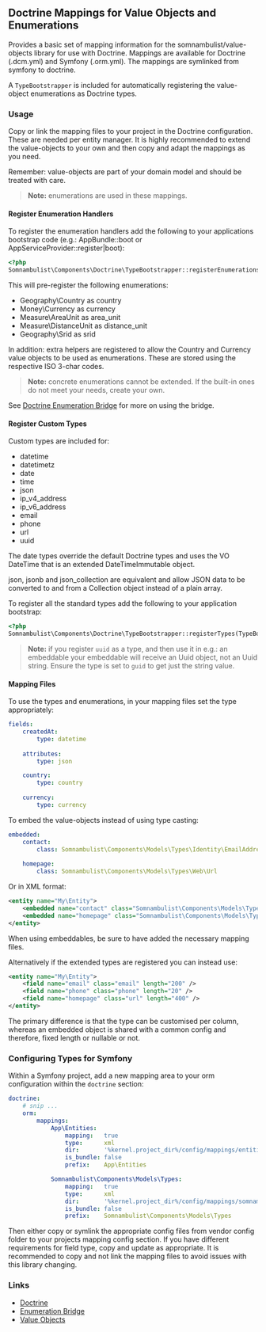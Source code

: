 ## Doctrine Mappings for Value Objects and Enumerations

Provides a basic set of mapping information for the somnambulist/value-objects library for
use with Doctrine. Mappings are available for Doctrine (.dcm.yml) and Symfony (.orm.yml).
The mappings are symlinked from symfony to doctrine.

A `TypeBootstrapper` is included for automatically registering the value-object enumerations
as Doctrine types.

### Usage

Copy or link the mapping files to your project in the Doctrine configuration. These are
needed per entity manager. It is highly recommended to extend the value-objects to your
own and then copy and adapt the mappings as you need.

Remember: value-objects are part of your domain model and should be treated with care.

> __Note:__ enumerations are used in these mappings.

#### Register Enumeration Handlers

To register the enumeration handlers add the following to your applications bootstrap
code (e.g.: AppBundle::boot or AppServiceProvider::register|boot):

```php
<?php
Somnambulist\Components\Doctrine\TypeBootstrapper::registerEnumerations();
```

This will pre-register the following enumerations:

 * Geography\Country as country
 * Money\Currency as currency
 * Measure\AreaUnit as area_unit
 * Measure\DistanceUnit as distance_unit
 * Geography\Srid as srid
 
In addition: extra helpers are registered to allow the Country and Currency value objects
to be used as enumerations. These are stored using the respective ISO 3-char codes.

> __Note:__ concrete enumerations cannot be extended. If the built-in ones do not meet your
needs, create your own.

See [Doctrine Enumeration Bridge](./doctrine-enum-bridge.md) for more on using the bridge.

#### Register Custom Types

Custom types are included for:

 * datetime
 * datetimetz
 * date
 * time
 * json
 * ip_v4_address
 * ip_v6_address
 * email
 * phone
 * url
 * uuid

The date types override the default Doctrine types and uses the VO DateTime that is an
extended DateTimeImmutable object.

json, jsonb and json_collection are equivalent and allow JSON data to be converted to and
from a Collection object instead of a plain array.

To register all the standard types add the following to your application bootstrap:

```php
<?php
Somnambulist\Components\Doctrine\TypeBootstrapper::registerTypes(TypeBootstrapper::$types);
```

> __Note:__ if you register `uuid` as a type, and then use it in e.g.: an embeddable your
> embeddable will receive an Uuid object, not an Uuid string. Ensure the type is set to `guid`
> to get just the string value.

#### Mapping Files

To use the types and enumerations, in your mapping files set the type appropriately:

```yaml
fields:
    createdAt:
        type: datetime
    
    attributes:
        type: json

    country:
        type: country
    
    currency:
        type: currency
```

To embed the value-objects instead of using type casting:

```yaml
embedded:
    contact:
        class: Somnambulist\Components\Models\Types\Identity\EmailAddress
        
    homepage:
        class: Somnambulist\Components\Models\Types\Web\Url
```

Or in XML format:

```xml
<entity name="My\Entity">
    <embedded name="contact" class="Somnambulist\Components\Models\Types\Identity\EmailAddress" />
    <embedded name="homepage" class="Somnambulist\Components\Models\Types\Web\Url" />
</entity>
```

When using embeddables, be sure to have added the necessary mapping files.

Alternatively if the extended types are registered you can instead use:

```xml
<entity name="My\Entity">
    <field name="email" class="email" length="200" />
    <field name="phone" class="phone" length="20" />
    <field name="homepage" class="url" length="400" />
</entity>
```

The primary difference is that the type can be customised per column, whereas an embedded
object is shared with a common config and therefore, fixed length or nullable or not.

### Configuring Types for Symfony

Within a Symfony project, add a new mapping area to your orm configuration within the `doctrine` section:

```yaml
doctrine:
    # snip ...
    orm:
        mappings:
            App\Entities:
                mapping:   true
                type:      xml
                dir:       '%kernel.project_dir%/config/mappings/entities'
                is_bundle: false
                prefix:    App\Entities

            Somnambulist\Components\Models\Types:
                mapping:   true
                type:      xml
                dir:       '%kernel.project_dir%/config/mappings/somnambulist'
                is_bundle: false
                prefix:    Somnambulist\Components\Models\Types
```

Then either copy or symlink the appropriate config files from vendor config folder to your projects
mapping config section. If you have different requirements for field type, copy and update as appropriate.
It is recommended to copy and not link the mapping files to avoid issues with this library changing.

### Links

 * [Doctrine](http://doctrine-project.org)
 * [Enumeration Bridge](doctrine-enum-bridge.md)
 * [Value Objects](value-objects.md)
